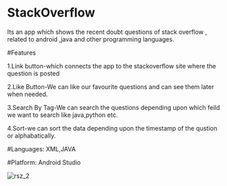 # StackOverflow
Its an app which shows the recent doubt questions of stack overflow , related to android ,java and other programming languages. 

#Features

1.Link button-which connects the app to the stackoverflow site where the question is posted

2.Like Button-We can like our favourite questions and can see them later when needed.

3.Search By Tag-We can search the questions depending upon which feild we want to search like java,python etc.

4.Sort-we can sort the data depending upon the timestamp of the qustion or alphabatically.

#Languages:
XML,JAVA

#Platform:
Android Studio

![rsz_2](https://cloud.githubusercontent.com/assets/16436289/14815741/c0b1872a-0bca-11e6-9929-24dbb53ab534.png)

